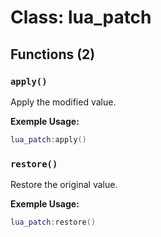 # Class: lua_patch

## Functions (2)

### `apply()`

Apply the modified value.

**Exemple Usage:**
```lua
lua_patch:apply()
```

### `restore()`

Restore the original value.

**Exemple Usage:**
```lua
lua_patch:restore()
```


